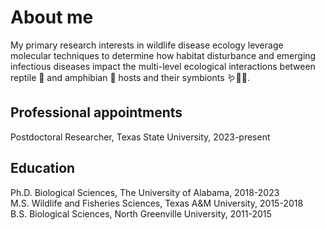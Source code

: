 # About me

My primary research interests in wildlife disease ecology leverage molecular techniques to determine how habitat disturbance and emerging infectious diseases impact the multi-level ecological interactions between reptile 🐍 and amphibian 🐸 hosts and their symbionts 🪱🍄🦠. 

## Professional appointments
Postdoctoral Researcher, Texas State University, 2023-present

## Education
Ph.D.		Biological Sciences, The University of Alabama, 2018-2023\
M.S.		Wildlife and Fisheries Sciences, Texas A&M University, 2015-2018\
B.S.		Biological Sciences, North Greenville University, 2011-2015

